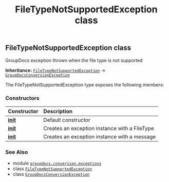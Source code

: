 ﻿---
title: FileTypeNotSupportedException class
second_title: GroupDocs.Conversion for Python via .NET API References
description: 
type: docs
weight: 30
url: /python-net/groupdocs.conversion.exceptions/filetypenotsupportedexception/
is_root: false
---

## FileTypeNotSupportedException class

GroupDocs exception thrown when the file type is not supported



**Inheritance:** [`FileTypeNotSupportedException`](/conversion/python-net/groupdocs.conversion.exceptions/filetypenotsupportedexception) → 
[`GroupDocsConversionException`](/conversion/python-net/groupdocs.conversion.exceptions/groupdocsconversionexception)



The FileTypeNotSupportedException type exposes the following members:

### Constructors
| Constructor | Description |
| :- | :- |
| [__init__](/conversion/python-net/groupdocs.conversion.exceptions/filetypenotsupportedexception/__init__/#) | Default constructor |
| [__init__](/conversion/python-net/groupdocs.conversion.exceptions/filetypenotsupportedexception/__init__/#groupdocs.conversion.filetypes.FileType) | Creates an exception instance with a FileType |
| [__init__](/conversion/python-net/groupdocs.conversion.exceptions/filetypenotsupportedexception/__init__/#str) | Creates an exception instance with a message |



### See Also
* module [`groupdocs.conversion.exceptions`](..)
* class [`FileTypeNotSupportedException`](/conversion/python-net/groupdocs.conversion.exceptions/filetypenotsupportedexception)
* class [`GroupDocsConversionException`](/conversion/python-net/groupdocs.conversion.exceptions/groupdocsconversionexception)
